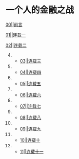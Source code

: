 # 一个人的金融之战

[00||前言](前言.md)

[01||连载一](连载一.md)

[02||连载二](连载二.md)

4. - [03||连载三](连载三.md)

5. - [04||连载四](连载四.md)

6. - [05||连载五](连载五.md)

7. - [06||连载六](连载六.md)

8. - [07||连载七](连载七.md)

9. - [08||连载八](连载八.md)

10. - [09||连载九](连载九.md)

11. - [10||连载十](连载十.md)

12. - [11||连载十一](连载十一.md)

